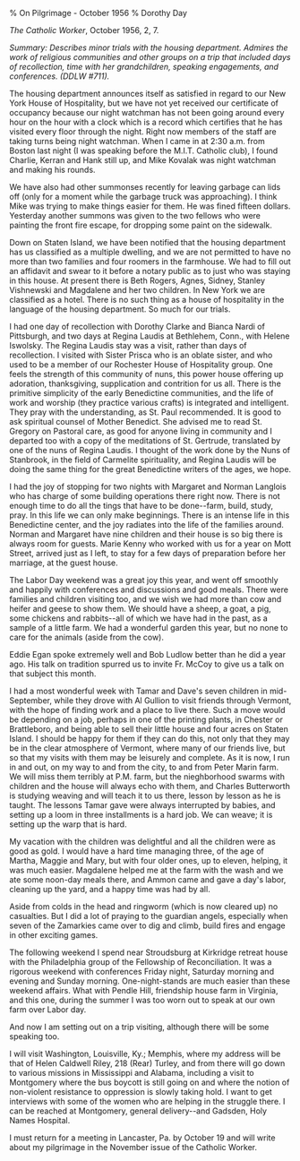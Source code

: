 % On Pilgrimage -  October 1956
% Dorothy Day

*The Catholic Worker*, October 1956, 2, 7.

*Summary: Describes minor trials with the housing department. Admires
the work of religious communities and other groups on a trip that
included days of recollection, time with her grandchildren, speaking
engagements, and conferences. (DDLW \#711).*

The housing department announces itself as satisfied in regard to our
New York House of Hospitality, but we have not yet received our
certificate of occupancy because our night watchman has not been going
around every hour on the hour with a clock which is a record which
certifies that he has visited every floor through the night. Right now
members of the staff are taking turns being night watchman. When I came
in at 2:30 a.m. from Boston last night (I was speaking before the M.I.T.
Catholic club), I found Charlie, Kerran and Hank still up, and Mike
Kovalak was night watchman and making his rounds.

We have also had other summonses recently for leaving garbage can lids
off (only for a moment while the garbage truck was approaching). I think
Mike was trying to make things easier for them. He was fined fifteen
dollars. Yesterday another summons was given to the two fellows who were
painting the front fire escape, for dropping some paint on the sidewalk.

Down on Staten Island, we have been notified that the housing department
has us classified as a multiple dwelling, and we are not permitted to
have no more than two families and four roomers in the farmhouse. We had
to fill out an affidavit and swear to it before a notary public as to
just who was staying in this house. At present there is Beth Rogers,
Agnes, Sidney, Stanley Vishnewski and Magdalene and her two children. In
New York we are classified as a hotel. There is no such thing as a house
of hospitality in the language of the housing department. So much for
our trials.

I had one day of recollection with Dorothy Clarke and Bianca Nardi of
Pittsburgh, and two days at Regina Laudis at Bethlehem, Conn., with
Helene Iswolsky. The Regina Laudis stay was a visit, rather than days of
recollection. I visited with Sister Prisca who is an oblate sister, and
who used to be a member of our Rochester House of Hospitality group. One
feels the strength of this community of nuns, this power house offering
up adoration, thanksgiving, supplication and contrition for us all.
There is the primitive simplicity of the early Benedictine communities,
and the life of work and worship (they practice various crafts) is
integrated and intelligent. They pray with the understanding, as St.
Paul recommended. It is good to ask spiritual counsel of Mother
Benedict. She advised me to read St. Gregory on Pastoral care, as good
for anyone living in community and I departed too with a copy of the
meditations of St. Gertrude, translated by one of the nuns of Regina
Laudis. I thought of the work done by the Nuns of Stanbrook, in the
field of Carmelite spirituality, and Regina Laudis will be doing the
same thing for the great Benedictine writers of the ages, we hope.

I had the joy of stopping for two nights with Margaret and Norman
Langlois who has charge of some building operations there right now.
There is not enough time to do all the tings that have to be done--farm,
build, study, pray. In this life we can only make beginnings. There is
an intense life in this Benedictine center, and the joy radiates into
the life of the families around. Norman and Margaret have nine children
and their house is so big there is always room for guests. Marie Kenny
who worked with us for a year on Mott Street, arrived just as I left, to
stay for a few days of preparation before her marriage, at the guest
house.

The Labor Day weekend was a great joy this year, and went off smoothly
and happily with conferences and discussions and good meals. There were
families and children visiting too, and we wish we had more than cow and
heifer and geese to show them. We should have a sheep, a goat, a pig,
some chickens and rabbits--all of which we have had in the past, as a
sample of a little farm. We had a wonderful garden this year, but no
none to care for the animals (aside from the cow).

Eddie Egan spoke extremely well and Bob Ludlow better than he did a year
ago. His talk on tradition spurred us to invite Fr. McCoy to give us a
talk on that subject this month.

I had a most wonderful week with Tamar and Dave's seven children in
mid-September, while they drove with Al Gullion to visit friends through
Vermont, with the hope of finding work and a place to live there. Such a
move would be depending on a job, perhaps in one of the printing plants,
in Chester or Brattleboro, and being able to sell their little house and
four acres on Staten Island. I should be happy for them if they can do
this, not only that they may be in the clear atmosphere of Vermont,
where many of our friends live, but so that my visits with them may be
leisurely and complete. As it is now, I run in and out, on my way to and
from the city, to and from Peter Marin farm. We will miss them terribly
at P.M. farm, but the nieghborhood swarms with children and the house
will always echo with them, and Charles Butterworth is studying weaving
and will teach it to us there, lesson by lesson as he is taught. The
lessons Tamar gave were always interrupted by babies, and setting up a
loom in three installments is a hard job. We can weave; it is setting up
the warp that is hard.

My vacation with the children was delightful and all the children were
as good as gold. I would have a hard time managing three, of the age of
Martha, Maggie and Mary, but with four older ones, up to eleven,
helping, it was much easier. Magdalene helped me at the farm with the
wash and we ate some noon-day meals there, and Ammon came and gave a
day's labor, cleaning up the yard, and a happy time was had by all.

Aside from colds in the head and ringworm (which is now cleared up) no
casualties. But I did a lot of praying to the guardian angels,
especially when seven of the Zamarkies came over to dig and climb, build
fires and engage in other exciting games.

The following weekend I spend near Stroudsburg at Kirkridge retreat
house with the Philadelphia group of the Fellowship of Reconciliation.
It was a rigorous weekend with conferences Friday night, Saturday
morning and evening and Sunday morning. One-night-stands are much easier
than these weekend affairs. What with Pendle Hill, friendship house farm
in Virginia, and this one, during the summer I was too worn out to speak
at our own farm over Labor day.

And now I am setting out on a trip visiting, although there will be some
speaking too.

I will visit Washington, Louisville, Ky.; Memphis, where my address will
be that of Helen Caldwell Riley, 218 (Rear) Turley, and from there will
go down to various missions in Mississippi and Alabama, including a
visit to Montgomery where the bus boycott is still going on and where
the notion of non-violent resistance to oppression is slowly taking
hold. I want to get interviews with some of the women who are helping in
the struggle there. I can be reached at Montgomery, general
delivery--and Gadsden, Holy Names Hospital.

I must return for a meeting in Lancaster, Pa. by October 19 and will
write about my pilgrimage in the November issue of the Catholic Worker.
